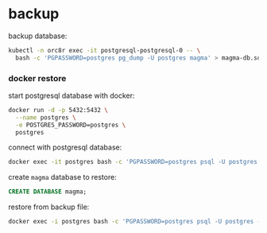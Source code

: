 # backup

backup database:
```bash
kubectl -n orc8r exec -it postgresql-postgresql-0 -- \
  bash -c 'PGPASSWORD=postgres pg_dump -U postgres magma' > magma-db.sql
```

### docker restore

start postgresql database with docker:
```bash
docker run -d -p 5432:5432 \
  --name postgres \
  -e POSTGRES_PASSWORD=postgres \
  postgres
```

connect with postgresql database:
```bash
docker exec -it postgres bash -c 'PGPASSWORD=postgres psql -U postgres'
```

create `magma` database to restore:
```sql
CREATE DATABASE magma;
```

restore from backup file:
```bash
docker exec -i postgres bash -c 'PGPASSWORD=postgres psql -U postgres -d magma' < magma-db.sql
```
